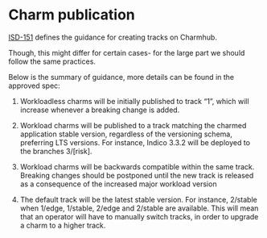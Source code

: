 # Charm publication


[ISD-151](https://docs.google.com/document/d/1wkucY_V7othjizqGoJcF8apF6WIhRPnI2OMM56mPzZc/edit?tab=t.0) defines the guidance for creating tracks on Charmhub.

Though, this might differ for certain cases- for the large part we should follow the same practices.

Below is the summary of guidance, more details can be found in the approved spec:

1.  Workloadless charms will be initially published to track “1”, which will increase whenever a breaking change is added.

2.  Workload charms will be published to a track matching the charmed application stable version, regardless of the versioning schema, preferring LTS versions. 
   For instance, Indico 3.3.2 will be deployed to the branches 3/[risk].

3.  Workload charms will be backwards compatible within the same track. 
   Breaking changes should be postponed until the new track is released as a consequence of the increased major workload version
   
4.  The default track will be the latest stable version. For instance, 2/stable when 1/edge, 1/stable, 2/edge and 2/stable are available. 
   This will mean that an operator will have to manually switch tracks, in order to upgrade a charm to a higher track.
   